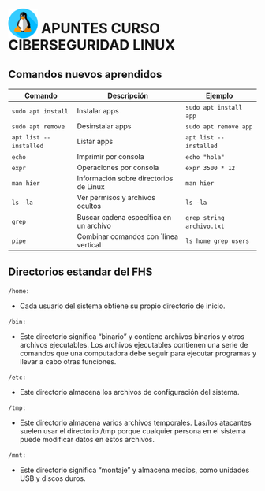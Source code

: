 # <img src="images/518713.png" alt="Imagen de ejemplo" width="60" height="60" style="position: relative; top: 10px;"> APUNTES CURSO CIBERSEGURIDAD LINUX 

## Comandos nuevos aprendidos

| Comando | Descripción | Ejemplo |
| --- | --- | --- |
| `sudo apt install` | Instalar apps | `sudo apt install app` |
| `sudo apt remove` | Desinstalar apps | `sudo apt remove app` |
| `apt list --installed` | Listar apps | `apt list --installed` |
| `echo` | Imprimir por consola | `echo "hola"` |
| `expr` | Operaciones por consola | `expr 3500 * 12` |
| `man hier` | Información sobre directorios de Linux | `man hier` |
| `ls -la` | Ver permisos y archivos ocultos | `ls -la` |
| `grep` | Buscar cadena específica en un archivo | `grep string archivo.txt` |
| `pipe` | Combinar comandos con `linea vertical |  `ls home grep users` |
## Directorios estandar del FHS

`/home:`

- Cada usuario del sistema obtiene su propio directorio de inicio.

`/bin:` 

- Este directorio significa “binario” y contiene archivos binarios y otros archivos ejecutables. Los archivos ejecutables contienen una serie de comandos que una computadora debe seguir para ejecutar programas y llevar a cabo otras funciones.

`/etc:` 

- Este directorio almacena los archivos de configuración del sistema.

`/tmp:` 

- Este directorio almacena varios archivos temporales. Las/los atacantes suelen usar el directorio /tmp porque cualquier persona en el sistema puede modificar datos en estos archivos.

`/mnt:`

- Este directorio significa “montaje” y almacena medios, como unidades USB y discos duros.